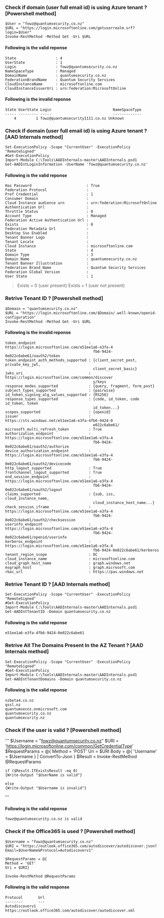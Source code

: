 ### Check if domain (user full email id) is using Azure tenant ? [Powershell method]

```
$User = "fowz@quantumsecurity.co.nz"
$URL = "https://login.microsoftonline.com/getuserrealm.srf?login=$User"
Invoke-RestMethod -Method Get -Uri $URL
```
#### Following is the valid reponse

```
State                  : 4
UserState              : 1
Login                  : fowz@quantumsecurity.co.nz
NameSpaceType          : Managed
DomainName             : quantumsecurity.co.nz
FederationBrandName    : Quantum Security Services
CloudInstanceName      : microsoftonline.com
CloudInstanceIssuerUri : urn:federation:MicrosoftOnline
```

#### Following is the invalid reponse

```
State UserState Login                            NameSpaceType
----- --------- -----                            -------------
    4         1 fowz@quantumsecurity1111.co.nz Unknown      
```

### Check if domain (user full email id) is using Azure tenant ? [AAD Internals method]

```
Set-ExecutionPolicy -Scope "CurrentUser" -ExecutionPolicy "RemoteSigned"
#Get-ExecutionPolicy
Import-Module C:\Tools\AADInternals-master\AADInternals.psd1
Get-AADIntLoginInformation -UserName 'fowz@quantumsecurity.co.nz'
```

#### Following is the valid reponse

```
Has Password                         : True
Federation Protocol                  : 
Pref Credential                      : 1
Consumer Domain                      : 
Cloud Instance audience urn          : urn:federation:MicrosoftOnline
Authentication Url                   : 
Throttle Status                      : 0
Account Type                         : Managed
Federation Active Authentication Url : 
Exists                               : 0
Federation Metadata Url              : 
Desktop Sso Enabled                  : 
Tenant Banner Logo                   : 
Tenant Locale                        : 
Cloud Instance                       : microsoftonline.com
State                                : 4
Domain Type                          : 3
Domain Name                          : quantumsecurity.co.nz
Tenant Banner Illustration           : 
Federation Brand Name                : Quantum Security Services
Federation Global Version            : 
User State                           : 1
```
> Exists = 0 (user present) Exists = 1 (user not present)

### Retrive Tenant ID ? [Powershell method]

```
$Domain = "quantumsecurity.co.nz"
$URL = "https://login.microsoftonline.com/$Domain/.well-known/openid-configuration"
Invoke-RestMethod -Method Get -Uri $URL
```
#### Following is the invalid reponse

```
token_endpoint                        : https://login.microsoftonline.com/e51ee1a6-e3fa-4
                                        fb6-9424-0e022c6abe61/oauth2/token
token_endpoint_auth_methods_supported : {client_secret_post, private_key_jwt, 
                                        client_secret_basic}
jwks_uri                              : https://login.microsoftonline.com/common/discover
                                        y/keys
response_modes_supported              : {query, fragment, form_post}
subject_types_supported               : {pairwise}
id_token_signing_alg_values_supported : {RS256}
response_types_supported              : {code, id_token, code id_token, token 
                                        id_token...}
scopes_supported                      : {openid}
issuer                                : https://sts.windows.net/e51ee1a6-e3fa-4fb6-9424-0
                                        e022c6abe61/
microsoft_multi_refresh_token         : True
authorization_endpoint                : https://login.microsoftonline.com/e51ee1a6-e3fa-4
                                        fb6-9424-0e022c6abe61/oauth2/authorize
device_authorization_endpoint         : https://login.microsoftonline.com/e51ee1a6-e3fa-4
                                        fb6-9424-0e022c6abe61/oauth2/devicecode
http_logout_supported                 : True
frontchannel_logout_supported         : True
end_session_endpoint                  : https://login.microsoftonline.com/e51ee1a6-e3fa-4
                                        fb6-9424-0e022c6abe61/oauth2/logout
claims_supported                      : {sub, iss, cloud_instance_name, 
                                        cloud_instance_host_name...}
check_session_iframe                  : https://login.microsoftonline.com/e51ee1a6-e3fa-4
                                        fb6-9424-0e022c6abe61/oauth2/checksession
userinfo_endpoint                     : https://login.microsoftonline.com/e51ee1a6-e3fa-4
                                        fb6-9424-0e022c6abe61/openid/userinfo
kerberos_endpoint                     : https://login.microsoftonline.com/e51ee1a6-e3fa-4
                                        fb6-9424-0e022c6abe61/kerberos
tenant_region_scope                   : OC
cloud_instance_name                   : microsoftonline.com
cloud_graph_host_name                 : graph.windows.net
msgraph_host                          : graph.microsoft.com
rbac_url                              : https://pas.windows.net
```

### Retrive Tenant ID ? [AAD Internals method]

```
Set-ExecutionPolicy -Scope "CurrentUser" -ExecutionPolicy "RemoteSigned"
#Get-ExecutionPolicy
Import-Module C:\Tools\AADInternals-master\AADInternals.psd1
Get-AADIntTenantID -Domain quantumsecurity.co.nz
```
#### Following is the valid reponse

```
e51ee1a6-e3fa-4fb6-9424-0e022c6abe61
```

### Retrive All The Domains Present In the AZ Tenant ? [AAD Internals method]

```
Set-ExecutionPolicy -Scope "CurrentUser" -ExecutionPolicy "RemoteSigned"
#Get-ExecutionPolicy
Import-Module C:\Tools\AADInternals-master\AADInternals.psd1
Get-AADIntTenantDomains -Domain quantumsecurity.co.nz
```

#### Following is the valid reponse

```
nzbeta4.co.nz
qssl.nz
quantumsecnz.onmicrosoft.com
quantumsecurity.co.nz
quantumsecurity.nz
```

### Check if the user is valid ? [Powershell method]

'''
$Username = "fowz@quantumsecurity.co.nz"
$URI = 'https://login.microsoftonline.com/common/GetCredentialType'
$RequestParams = @{
    Method = 'POST'
    Uri = $URI
    Body = @{
        'Username' = $Username
        } | ConvertTo-Json
        }
    $Result = Invoke-RestMethod @RequestParams

    if ($Result.IfExistsResult -eq 0)
    {Write-Output "$UserName is valid"}

    else
    {Write-Output "$Username is invalid"}
'''
#### Following is the valid reponse

```
fowz@quantumsecurity.co.nz is valid
```

### Check if the Office365 is used ? [Powershell method]

```
$Username = "fowz@quantumsecurity.co.nz"
$URI = "https://outlook.office365.com/autodiscover/autodiscover.json?Email=$UserName&Protocol=Autodiscoverv1"

$RequestParams = @{
Method = 'GET'
Uri = $URI}

Invoke-RestMethod @RequestParams
```

#### Following is the valid response

```
Protocol       Url                                                        
--------       ---                                                        
Autodiscoverv1 https://outlook.office365.com/autodiscover/autodiscover.xml
```
